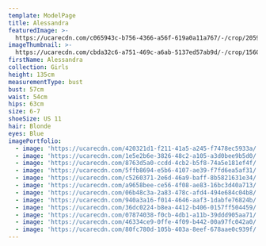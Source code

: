 ```yaml
---
template: ModelPage
title: Alessandra
featuredImage: >-
  https://ucarecdn.com/c065943c-b756-4366-a56f-619a0a11a767/-/crop/2059x1148/0,116/-/preview/
imageThumbnail: >-
  https://ucarecdn.com/cbda32c6-a751-469c-a6ab-5137ed57ab9d/-/crop/1560x1934/33,0/-/preview/
firstName: Alessandra
collection: Girls
height: 135cm
measurementType: bust
bust: 57cm
waist: 54cm
hips: 63cm
size: 6-7
shoeSize: US 11
hair: Blonde
eyes: Blue
imagePortfolio:
  - image: 'https://ucarecdn.com/420321d1-f211-41a5-a245-f7478ec5933a/'
  - image: 'https://ucarecdn.com/1e5e2b6e-3826-48c2-a105-a3d0bee9b5d0/'
  - image: 'https://ucarecdn.com/8763d5a0-ccdd-4cb2-b5f8-74a5e181ef4f/'
  - image: 'https://ucarecdn.com/5ffb8694-e5b6-4107-ae39-f7fd6ea5af31/'
  - image: 'https://ucarecdn.com/c5260371-2e6d-46a9-baff-8b5821631e34/'
  - image: 'https://ucarecdn.com/a9658bee-ce56-4f08-ae83-16bc3d40a713/'
  - image: 'https://ucarecdn.com/06b48c3a-2a83-478c-afd4-494e684c04b8/'
  - image: 'https://ucarecdn.com/940a3a16-f014-4646-aaf3-1dabfe76824b/'
  - image: 'https://ucarecdn.com/36dc0224-b8ea-4412-b406-0157ff504459/'
  - image: 'https://ucarecdn.com/07874038-f0cb-4db1-a11b-39ddd905aa71/'
  - image: 'https://ucarecdn.com/46334ce9-0ffe-4f09-b442-00a97fc042a0/'
  - image: 'https://ucarecdn.com/80fc780d-105b-403a-8eef-678aae0c939f/'
---
```


